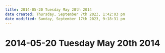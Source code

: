 ```yaml
---
title: 2014-05-20 Tuesday May 20th 2014
date created: Thursday, September 7th 2023, 1:42:03 pm
date modified: Sunday, September 17th 2023, 9:18:31 pm
---
```


# 2014-05-20 Tuesday May 20th 2014
